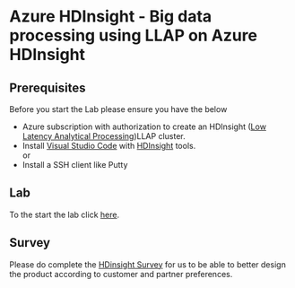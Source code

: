 # Azure HDInsight - Big data processing using LLAP on Azure HDInsight

## Prerequisites 

Before you start the Lab please ensure you have the below

 - Azure subscription with authorization to create an HDInsight ([Low Latency Analytical Processing](https://cwiki.apache.org/confluence/display/Hive/LLAP))LLAP cluster. 
 - Install [Visual Studio Code](https://code.visualstudio.com/) with [HDInsight](https://docs.microsoft.com/en-us/azure/hdinsight/hdinsight-for-vscode) tools.  
 or
 - Install a SSH client like Putty


 ## Lab
To the start the lab click [here](https://github.com/arnabganguly/llap-hdinsight/blob/master/ClusterdeployBlob.md).

## Survey
Please do complete the [HDinsight Survey](https://forms.office.com/Pages/ResponsePage.aspx?id=v4j5cvGGr0GRqy180BHbR6613ua2aihPk14MtaeiuDpUN0JBMVVINE9IVjBWT0dKREYzMUJIT1ZGWi4u) for us to be able to better design the product according to customer and partner preferences. 
<!--stackedit_data:
eyJoaXN0b3J5IjpbLTIxNDUwNDUyODksLTEwMDUzODUxNDgsOT
AwOTE5ODU5LDIwMzA0MjUzNDMsLTcyMjQxOTE3NSwxOTgwMzE5
Njc5LC0xOTIyNDcwMzg0LDE3NDQ0NTUxNzMsMTQ4NTg1MTczNy
wtMTA5MDg3MzkzXX0=
-->